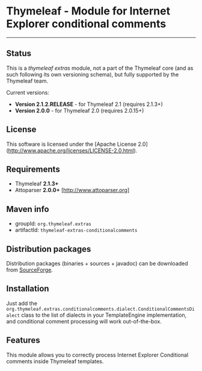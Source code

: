 
Thymeleaf - Module for Internet Explorer conditional comments
=============================================================

------------------------------------------------------------------------------

Status
------

This is a *thymeleaf extras* module, not a part of the Thymeleaf core (and as
such following its own versioning schema), but fully supported by the 
Thymeleaf team.

Current versions: 

  * **Version 2.1.2.RELEASE** - for Thymeleaf 2.1 (requires 2.1.3+)
  * **Version 2.0.0** - for Thymeleaf 2.0 (requires 2.0.15+)


License
-------

This software is licensed under the [Apache License 2.0]
(http://www.apache.org/licenses/LICENSE-2.0.html).


Requirements
------------

  *   Thymeleaf **2.1.3+**
  *   Attoparser **2.0.0+** [http://www.attoparser.org]


Maven info
----------

  *   groupId: `org.thymeleaf.extras`   
  *   artifactId: `thymeleaf-extras-conditionalcomments`


Distribution packages
---------------------

Distribution packages (binaries + sources + javadoc) can be downloaded from [SourceForge](http://sourceforge.net/projects/thymeleaf/files/thymeleaf-extras-conditionalcomments/).


Installation
------------

Just add the `org.thymeleaf.extras.conditionalcomments.dialect.ConditionalCommentsDialect`
class to the list of dialects in your TemplateEngine implementation, and conditional comment
processing will work out-of-the-box.


Features
--------

This module allows you to correctly process Internet Explorer Conditional
comments inside Thymeleaf templates.
